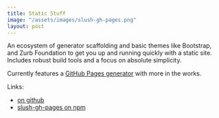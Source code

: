```yaml
---
title: Static Stuff
image: "/assets/images/slush-gh-pages.png"
layout: post
---
```


An ecosystem of generator scaffolding and basic themes like Bootstrap, and Zurb Foundation to get you up and running quickly with a static site. Includes robust build tools and a focus on absolute simplicity.

Currently features a [GitHub Pages generator](https://github.com/static-stuff/slush-gh-pages) with more in the works.

Links:

* [on github](https://github.com/static-stuff/)
* [slush-gh-pages on npm](https://www.npmjs.com/package/slush-gh-pages/)
